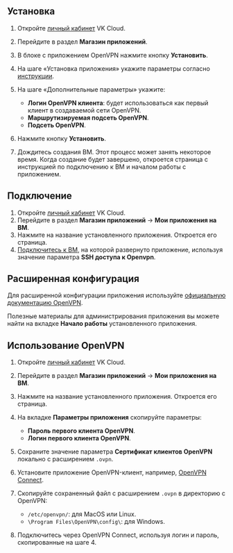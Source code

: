 ## Установка

1. Откройте [личный кабинет](https://mcs.mail.ru/app/) VK Cloud.
1. Перейдите в раздел **Магазин приложений**.
1. В блоке с приложением OpenVPN нажмите кнопку **Установить**.
1. На шаге «Установка приложения» укажите параметры согласно [инструкции](../../mp-start/).
1. На шаге «Дополнительные параметры» укажите:

   - **Логин OpenVPN клиента**: будет использоваться как первый клиент в создаваемой сети OpenVPN.
   - **Маршрутизируемая подсеть OpenVPN**.
   - **Подсеть OpenVPN**.

1. Нажмите кнопку **Установить**.
1. Дождитесь создания ВМ. Этот процесс может занять некоторое время. Когда создание будет завершено, откроется страница с инструкцией по подключению к ВМ и началом работы с приложением.

## Подключение

1. Откройте [личный кабинет](https://mcs.mail.ru/app/) VK Cloud.
1. Перейдите в раздел **Магазин приложений** → **Мои приложения на ВМ**.
1. Нажмите на название установленного приложения. Откроется его страница.
1. [Подключитесь к ВМ](/ru/base/iaas/instructions/vm/vm-connect/vm-connect-nix), на которой развернуто приложение, используя значение параметра **SSH доступа к Openvpn**.

## Расширенная конфигурация

Для расширенной конфигурации приложения используйте [официальную документацию OpenVPN](https://openvpn.net/community-resources/).

<info>

Полезные материалы для администрирования приложения вы можете найти на вкладке **Начало работы** установленного приложения.

</info>

## Использование OpenVPN

1. Откройте [личный кабинет](https://mcs.mail.ru/app/) VK Cloud.
1. Перейдите в раздел **Магазин приложений** → **Мои приложения на ВМ**.
1. Нажмите на название установленного приложения. Откроется его страница.
1. На вкладке **Параметры приложения** скопируйте параметры:

    - **Пароль первого клиента OpenVPN**.
    - **Логин первого клиента OpenVPN**.

1. Сохраните значение параметра **Сертификат клиентов OpenVPN** локально с расширением `.ovpn`.
1. Установите приложение OpenVPN-клиент, например, [OpenVPN Connect](https://openvpn.net/vpn-client/).
1. Скопируйте сохраненный файл с расширением `.ovpn` в директорию с OpenVPN:

   - `/etc/openvpn/`: для MacOS или Linux.
   - `\Program Files\OpenVPN\config\`: для Windows.

1. Подключитесь через OpenVPN Connect, используя логин и пароль, скопированные на шаге 4.
